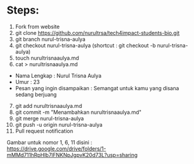 # Steps:
1. Fork from website
2. git clone https://github.com/nurultrsa/tech4impact-students-bio.git
3. git branch nurul-trisna-aulya
4. git checkout nurul-trisna-aulya (shortcut : git checkout -b nurul-trisna-aulya)
5. touch nurultrisnaaulya.md
6. cat > nurultrisnaaulya.md
- Nama Lengkap : Nurul Trisna Aulya
- Umur : 23
- Pesan yang ingin disampaikan : Semangat untuk kamu yang disana sedang berjuang
7. git add nurultrisnaaulya.md
8. git commit -m "Menambahkan nurultrisnaaulya.md"
9. git merge nurul-trisna-aulya
10. git push -u origin nurul-trisna-aulya
11. Pull request notification

Gambar untuk nomor 1, 6, 11 disini : https://drive.google.com/drive/folders/1-mMMd711hRpHlb7lFNKNpJgpvK20d73L?usp=sharing
